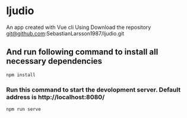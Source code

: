 # ljudio
An app created with Vue cli
Using
Download the repository git@github.com:SebastianLarsson1987/ljudio.git

## And run following command to install all necessary dependencies
```
npm install
```

### Run this command to start the devolopment server. Default address is http://localhost:8080/
```
npm run serve
```


